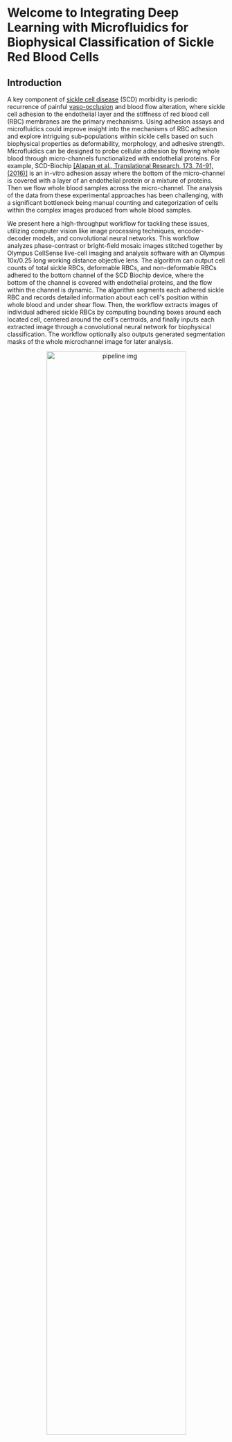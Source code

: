 # Welcome to Integrating Deep Learning with Microfluidics for Biophysical Classification of Sickle Red Blood Cells 

## Introduction 
A key component of [sickle cell disease](https://en.wikipedia.org/wiki/Sickle_cell_disease) (SCD) morbidity is periodic recurrence of painful [vaso-occlusion](https://en.wikipedia.org/wiki/Vaso-occlusive_crisis) and blood flow alteration, where sickle cell adhesion to the endothelial layer and the stiffness of red blood cell (RBC) membranes are the primary mechanisms. Using adhesion assays and microfluidics could improve insight into the mechanisms of RBC adhesion and explore intriguing sub-populations within sickle cells based on such biophysical properties as deformability, morphology, and adhesive strength. Microfluidics can be designed to probe cellular adhesion by flowing whole blood through micro-channels functionalized with endothelial proteins. For example, SCD-Biochip [[Alapan et al., Translational Research, 173, 74-91, (2016)]](https://www.ncbi.nlm.nih.gov/pmc/articles/PMC4959913/) is an in-vitro adhesion assay where the bottom of the micro-channel is covered with a layer of an endothelial protein or a mixture of proteins. Then we flow whole blood samples across the micro-channel. The analysis of the data from these experimental approaches has been challenging, with a significant bottleneck being manual counting and categorization of cells within the complex images produced from whole blood samples. 

We present here a high-throughput workflow for tackling these issues, utilizing computer vision like image processing techniques, encoder-decoder models, and convolutional neural networks. This workflow analyzes phase-contrast or bright-field mosaic images stitched together by Olympus CellSense live-cell imaging and analysis software with an Olympus 10x/0.25 long working distance objective lens. The algorithm can output cell counts of total sickle RBCs, deformable RBCs, and non-deformable RBCs adhered to the bottom channel of the SCD Biochip device, where the bottom of the channel is covered with endothelial proteins, and the flow within the channel is dynamic. The algorithm segments each adhered sickle RBC and records detailed information about each cell's position within whole blood and under shear flow. Then, the workflow extracts images of individual adhered sickle RBCs by computing bounding boxes around each located cell, centered around the cell's centroids, and finally inputs each extracted image through a convolutional neural network for biophysical classification. The workflow optionally also outputs generated segmentation masks of the whole microchannel image for later analysis. 

<p align="center">
<img src="https://user-images.githubusercontent.com/61917512/76152290-d2b4b400-608b-11ea-9e57-af36ea29d922.png" alt="pipeline img" height="80%" width="80%">
</p>

The workflow described above can be found in more detail by searching the following reference: 
Praljak, N.,Iram, Iram, S., Singh, G., Hill, A., Goreke, U., Gurkan, U., & Hinczewski,M., “Integrating deep learning with microfluidics 
for biophysical classification of sickle red blood cells.” (In preparation)

## Getting Started 

Main Code: the main file script that the user will have to run. 

  * [Workflow_SCDnet.m](https://github.com/hincz-lab/DeepLearning-SCDBiochip/tree/master/Pipeline/Workflow_SCDnet.m) ~ This script starts 
with Phase 1 for detecting and extracting adhered sickle RBCs and then transitions to Phase 2 for counting detected cells based on 
a biophysical classification described in more detail with the reference from above. This script will call the following functions: (A-B) [preprocess_channel.m](https://github.com/hincz-lab/DeepLearning-SCDBiochip/tree/master/Pipeline/preprocess_channel.m), (C) [NN_segmentation.m](https://github.com/hincz-lab/DeepLearning-SCDBiochip/tree/master/Pipeline/NN_segmentation.m), (D-E) [Cell_extraction.m](https://github.com/hincz-lab/DeepLearning-SCDBiochip/tree/master/Pipeline/Cell_extraction.m), (F) [NN_classification.m](https://github.com/hincz-lab/DeepLearning-SCDBiochip/tree/master/Pipeline/NN_classification.m). 

Phase 1: detecting and extracting adhered sickle RBCs. 

 * [Phase1_net.mat](https://github.com/hincz-lab/DeepLearning-SCDBiochip/tree/master/Pretrained%20Networks/Phase1_net.mat) ~ Load weights for the neural network into your MATLAB workspace. This pretrained network is required for segmentating and detecting adhered sickle RBCs in whole channel images. 
  * [preprocess_channel.m](https://github.com/hincz-lab/DeepLearning-SCDBiochip/tree/master/Pipeline/preprocess_channel.m) ~ This script crops 1000 tiles from the large whole channel image with size 15000x5250x3. Then the script resizes each cropped tile to 224x224x3 such that the input data fits in the input layer of the neural network. Finally, the script verifies that each image contains three channels. In some situations depending on the experimental conditions with the microscope, we do deal with grayscale images in both one and three channel depth. Therefore, if an whole microchannel image has one channel, we then copy and concatenate the first channel such that we output three channel depth gray scale image.  
  * [NN_segmentation.m](https://github.com/hincz-lab/DeepLearning-SCDBiochip/tree/master/Pipeline/NN_segmentation.m) ~ Input for this function is the 1000 tiles which are then segmented by the pretrained neural network model `Phase1_net.mat`. This script also binarizes each pixel, where the foreground pixels correspond to the classified adhered sickle RBCs. Furthermore, we also require foreground pixel connectivity to be above 60 pixels, thresholding any small segmented groups of pixels. These small groups of pixels do not correspond to cells but arise from segmenting uncertainty. Overall, the Phase 1 segmentation of small pixel connectivity is not a common theme, yet we conduct this additinoal thresholding step as precaution before the next step on cell extraction.  
  * [Cell_extraction.m](https://github.com/hincz-lab/DeepLearning-SCDBiochip/tree/master/Pipeline/Cell_extraction.m) ~ This functions takes in tiles and binary masks then computes and collects the centroids of each segmented cell for the whole channel.
  * [crop_cell.m](https://github.com/hincz-lab/DeepLearning-SCDBiochip/tree/master/Pipeline/crop_cell.m) ~ Input for this function is the image tiles and the corresponding centroids for each detected adhered sickle RBC. Then the function crops small images from the input tiles with a bounding box centered at the computed centroids. Lastly, the function outputs all of the cropped images, containing single cells. 


Phase 2: biophysical classifcation of sickle RBCs. 
   
   * [Phase2_net.mat](https://github.com/hincz-lab/DeepLearning-SCDBiochip/tree/master/Pretrained%20Networks/Phase1_net.mat) ~ Load weights for the neural network that classifies sickle cells based on their morphogical connection to biophysical and adhesive characterisitcs into your MATLAB workspace. Loading this pretrained network is required before classfying and counting sickle RBCs. 
   * [NN_classification](https://github.com/hincz-lab/DeepLearning-SCDBiochip/tree/master/Pipeline/NN_classification.m) ~ Here this function takes each extracted single cell image from process (D-E) and then inputs the data into our pretrained neural network with the ResNet-50 architecture `Phase2_net.mat`. The network will then predict biophysical classes and output `total cell`, `deformable cell`, and `non-deformable cell` counts, while also disregarding any extracted objects mistakenly segmented as adhered sickle RBCs to the functionalized channel with endothelial proteins.
   
## Step by Step Pipeline

To help with debugging and understanding the model and pipeline, there is one main script 
([Workflow_SCDnet.m](https://github.com/hincz-lab/DeepLearning-SCDBiochip/tree/master/Pipeline/Workflow_SCDnet.m)) that calls all of the 
neccsesary functions to complete the pipeline. There is no need for user input in terms of deciding on specific parameter or model specifications. Below this text, we will present a walkthrough for the main script and provide a plethora 
of visualizations, while also running the pipeline step by step to inspect the output at each point. Here is the step by step 
walkthrough for the pipeline: 

### Main Script 
After making sure that all of the functions and neural network weights described in the text above is located in the working directory, then the only necessary script that the user most run is [Workflow_SCDnet.m](https://github.com/hincz-lab/DeepLearning-SCDBiochip/tree/master/Pipeline/Workflow_SCDnet.m). In other words, run the following command: 
```
SCD_pipeline()
function SCD_pipeline()
  ... 
end
```
### A-B: Preprocessing (choose image for analysis) 

Here you will choose the given whole channel image found in the working directory. First you will say yes to the following dialog box 
and find the given image in your directory with the following filename `Trial Image.jpg`. While successfully loading the image, you 
should see the dialog boxes followed by the working directory in sequential order: 

<p align="center">
<img src="https://user-images.githubusercontent.com/61917512/82154480-47e6f700-983c-11ea-9907-e3b438652fcd.png" alt="step2 part 1 img" height="80%" width="80%">
</p>

Then, we will load weights for segmenting the adhered sickle RBCs with the following filename `Phase1_net.mat` along with similar dialog boxes. These dialog boxes allow users with no programming expertise to still easily implement the pipeline. 


<p align="center">
<img src="https://user-images.githubusercontent.com/61917512/82154504-71a01e00-983c-11ea-8f4a-b3548a484644.png" alt="step 2 part 2 img" height="80%" width="80%">
</p>


Lastly for this step, we will run the following command 

```
function preprocess_channel()
  ... 
end
```
which will evenly crop the original whole channel image into smaller tiles and resize each respective tile such that they fit into the 
input layer for `Phase 1 net`. 

<p align="center">
<img src="https://user-images.githubusercontent.com/61917512/82154593-ea06df00-983c-11ea-8513-fbca91e8da74.png" alt="step 2 part 3 img" height="80%" width="80%">
</p>

### C: Neural Network for Segmentation (track adhered sickle RBCs)

After we collect all 1000 tiles, we will run the following command 

```
function NN_segmentation()
  ... 
end
```

which will then segment each tile by classifying individual pixels based on the trained categories (see manuscript for more detail). This function detects and distinguishes sickle RBCs adhered to the functionalized channel with endothelial proteins versus other objects. 

<p align="center">
<img src="https://user-images.githubusercontent.com/61917512/82154604-0440bd00-983d-11ea-9fbc-101f39305df6.png" alt="step 3 img" 0height="80%" width="80%">
</p>

### Animation that Illustrates the First Three Steps of the Pipeline
The top plot is the whole channel, consisting of stiched together mosaic images. The green box scanning across the channel corresponds 
to the two bottom plots, where the left and the right plot is the segmented and the binarized versions of the cropped image tile. Within 
the bottom two plots, the red pixels (right plot) and white pixels (left plot) corresponds to the segmented adhered cell mask and the 
binarized adhered cell mask. 

<p align="center">
<img src="https://user-images.githubusercontent.com/61917512/82155779-479f2980-9845-11ea-805e-e1160ebbc458.gif" 
height="100%" width="100%">
</p>


### D-E: Extracting Individual Adhered Cell Images (extract adhered sickle RBCs)

Here we will compute the centroid for each segmented sickle cell adhered to the functionalized wall with endothelial proteins with the 
following function:
```
function Cell_extraction()
  ... 
end
```
Then we will crop smaller images which contain single cells centered at their respective centroids with the following command:
```
function crop_cell()
  ... 
end
```
You should first see the following dialog box
<p align="center">
<img src="https://user-images.githubusercontent.com/61917512/82705810-5b340100-9c46-11ea-922d-c019b6a9a8cc.png" 
height="40%" width="40%">
</p>

followed by the below dialog box that requires user input in terms of writing a specific path from their machine so that the pipelinecan save extracted adhered sRBCs (example below is for Windows OS).

<p align="center">
<img src="https://user-images.githubusercontent.com/61917512/82705849-6dae3a80-9c46-11ea-8814-c16b9b625f63.png" 
height="40%" width="40%">
</p>

After choosing your output path to saving and images, you should also see a popup with counts for the total amount of extracted cells 
from the large whole channel image (see image below). 

<p align="center">
<img src="https://user-images.githubusercontent.com/61917512/82705868-756ddf00-9c46-11ea-8fbb-49d7978ac48c.png" 
height="40%" width="40%">
</p>

Furthermore, this step within the pipeline will write and save extracted images of individual cells under the folder name 
`*\extracted_sRBC\`, then the script will add three more folders with the filenames `*\extracted_sRBC\deformable`, `*\extracted_sRBC\nondeformable`, and `*\extracted_sRBC\other` after classfying and counting each extracted cell.

### F: Neural Network for Biophysical Classification  (classify sickle RBCs)

Here we will load our neural network weights with the following filename `Phase2_net.mat` for classification. 

<p align="center">
<img src="https://user-images.githubusercontent.com/61917512/82156569-c4cc9d80-9849-11ea-99ed-4a679126f6bd.png" 
height="80%" width="80%">
</p>

Then we will classify each extracted individual cell image into the following three cateogories: `deformable`, `nondeformable`, and 
`other`, while also counting the total amount of sickle cells and the corresponding nondeformable and deformable cells adhered to 
the functionalized channel. This process is computed with the following command: 
```
function NN_classification()
  ... 
end
```
After running the command, a popup will show the counts for each category (see image below). 
<p align="center">
<img src="https://user-images.githubusercontent.com/61917512/82156580-d7df6d80-9849-11ea-8dcd-ed3bd4fe837a.png" 
height="80%" width="80%">
</p>

### Animation that Illustrates the Final Two Steps in the Pipeline
The top plot is the extracted object during `Phase 1` while the the bottom three plots corresponding to the output classes during `Phase 2`.

<p align="center">
<img src="https://user-images.githubusercontent.com/61917512/82156725-fdb94200-984a-11ea-9301-dc9e62e135ed.gif" 
height="100%" width="100%">
</p>


## Authors 

The presented algorithm is written by Niksa Praljak, Shamreen Iram, and Gundeep Singh. It is originally a product of the [Hinczewski 
Biotheory Group](http://biotheory.phys.cwru.edu/) in the [Department of Physics](https://physics.case.edu/) and [CASE Biomanufacturing and Microfabrication Laboratory](http://www.case-bml.net/) in the [Department of Mechanical 
and Aerospace Engineering](https://engineering.case.edu/emae/) at [Case Western Reserve University](https://case.edu/).

## Acknowledgments

This work was supported by the Clinical and Translational Science Collaborative of Cleveland, UL1TR002548 from the National Center for Advancing Translational Sciences component of the National Institutes of Health (NIH) and NIH Roadmap for Medical Research, Case-Coulter Translational Research Partnership Program, National Heart, Lung, and Blood Institute R01HL133574 and OT2HL152643, and National Science Foundation CAREER Awards 1552782 and 1651560. We also acknowledge with gratitude the contributions of patients and clinicians at Seidman Cancer Center (University Hospitals, Cleveland).
   
## How to Cite
If you use any portion of this code or software in your research, please cite: 
Praljak N.,Iram S., Singh G., Hill A., Goreke U., Gurkan U., & Hinczewski M., “Integrating deep learning with microfluidics for  
“Integrating deep learning with microfluidics for biophysical classification of sickle red blood cells.” (In preparation)

## Contact 
Please contact Niksa Praljak, niksapraljak1 (at) gmail.com with questions or feedback. 


## An Important Note About Using This Code 

If you want to compile this source code, please note that you will need access to the following proprietary computing utilities:

   - MATLAB (recommended R2019a edition)
   - MATLAB Toolboxes:  
     - Image Processing Toolbox
     - Deep Learning Toolbox 
     - Statistics and Machine Learning Toolbox
##

Copyright 2020 Case Western Reserve University.  Patent pending.  All rights reserved.
